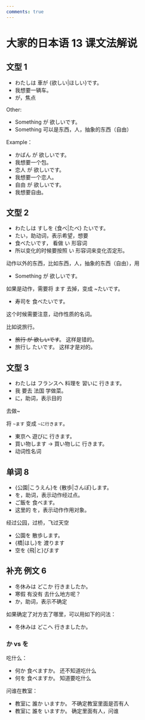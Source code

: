 ```yaml
---
comments: true
---
```


# 大家的日本语 13 课文法解说

## 文型 1

- わたしは 車が {欲しい|ほしい}です。
- 我想要一辆车。
- が，焦点

Other:

- Something が 欲しいです。
- Something 可以是东西，人，抽象的东西（自由）

Example：

- かばん が 欲しいです。
- 我想要一个包。
- 恋人 が 欲しいです。
- 我想要一个恋人。
- 自由 が 欲しいです。
- 我想要自由。

## 文型 2

- わたしは すしを {食べ|たべ} たいです。
- たい，助动词，表示希望，想要
- 食べたいです， 看做 い 形容词
- 所以变化的时候要按照 い 形容词来变化否定形。

动作以外的东西，比如东西，人，抽象的东西（自由），用

- Something が 欲しいです。

如果是动作，需要将 ます 去掉，变成 ~たいです。

- 寿司を 食べたいです。

这个时候需要注意，动作性质的名词。

比如说旅行。

- ~~旅行 が 欲しいです~~。 这样是错的。
- 旅行し たいです。 这样才是对的。

## 文型 3

- わたしは フランスへ 料理を 習いに 行きます。
- 我 要去 法国 学做菜。
- に，助词，表示目的


去做~ 

将 `~ます` 变成 `~に行きます`。

- 東京へ 遊びに 行きます。
- 買い物します    →    買い物しに 行きます。
- 动词性名词

## 单词 8 

- {公園|こうえん}を {散歩|さんぽ}します。
- を，助词，表示动作经过点。
- ご飯を 食べます。
- 这里的 を，表示动作作用对象。

经过公园，过桥，飞过天空

- 公園を 散歩します。
- {橋|はし}を 渡ります
- 空を {飛|と}びます

## 补充 例文 6

- 冬休みは どこか 行きましたか。
- 寒假 有没有 去什么地方呢？
- か，助词，表示不确定

如果确定了对方去了哪里，可以用如下的问法：

- 冬休みは どこへ 行きましたか。

### か vs を

吃什么：

- 何か 食べますか。  还不知道吃什么
- 何を 食べますか。  知道要吃什么

问谁在教室：

- 教室に 誰か いますか。   不确定教室里面是否有人
- 教室に 誰を いますか。   确定里面有人，问谁

